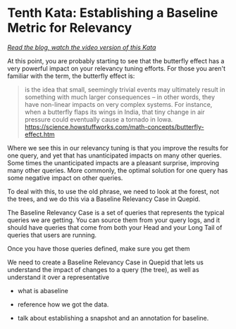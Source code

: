 # Tenth Kata: Establishing a Baseline Metric for Relevancy

<i><a href="https://opensourceconnections.com/blog/2020/10/19/pete-estabalishes-a-baseline/" target="_BLANK">Read the blog, watch the video version of this Kata</a></i>

At this point, you are probably starting to see that the butterfly effect has a very powerful impact on your relevancy tuning efforts.  For those you aren't familiar with the term, the butterfly effect is:

> is the idea that small, seemingly trivial events may ultimately result in something with much larger consequences – in other words, they have non-linear impacts on very complex systems. For instance, when a butterfly flaps its wings in India, that tiny change in air pressure could eventually cause a tornado in Iowa.  https://science.howstuffworks.com/math-concepts/butterfly-effect.htm

Where we see this in our relevancy tuning is that you improve the results for one query, and yet that has unanticipated impacts on many other queries.   Some times the unanticipated impacts are a pleasant surprise, improving many other queries.  More commonly, the optimal solution for one query has some negative impact on other queries.    

To deal with this, to use the old phrase, we need to look at the forest, not the trees, and we do this via a Baseline Relevancy Case in Quepid.

The Baseline Relevancy Case is a set of queries that represents the typical queries we are getting.   You can source them from your query logs, and it should have queries that come from both your Head and your Long Tail of queries that users are running.   

Once you have those queries defined, make sure you get them

   We need to create a Baseline Relevancy Case in Quepid that lets us understand the impact of changes to a query (the tree), as well as understand it over a representative

- what is  abaseline

- reference how we got the data.

- talk about establishing a snapshot and an annotation for baseline.
